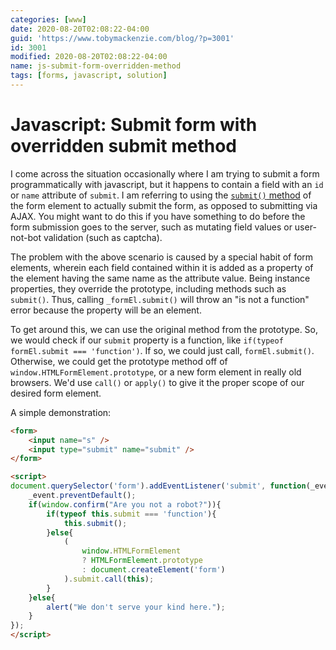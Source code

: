 ```yaml
---
categories: [www]
date: 2020-08-20T02:08:22-04:00
guid: 'https://www.tobymackenzie.com/blog/?p=3001'
id: 3001
modified: 2020-08-20T02:08:22-04:00
name: js-submit-form-overridden-method
tags: [forms, javascript, solution]
---
```


Javascript: Submit form with overridden submit method
=====================================================

I come across the situation occasionally where I am trying to submit a form programmatically with javascript, but it happens to contain a field with an `id` or `name` attribute of `submit`.<!--more-->  I am referring to using the [`submit()` method](https://developer.mozilla.org/en-US/docs/Web/API/HTMLFormElement/submit) of the form element to actually submit the form, as opposed to submitting via AJAX.  You might want to do this if you have something to do before the form submission goes to the server, such as mutating field values or user-not-bot validation (such as captcha).

The problem with the above scenario is caused by a special habit of form elements, wherein each field contained within it is added as a property of the element having the same name as the attribute value.  Being instance properties, they override the prototype, including methods such as `submit()`.  Thus, calling `_formEl.submit()` will throw an "is not a function" error because the property will be an element.

To get around this, we can use the original method from the prototype.  So, we would check if our `submit` property is a function, like `if(typeof formEl.submit === 'function')`.  If so, we could just call, `formEl.submit()`.  Otherwise, we could get the prototype method off of `window.HTMLFormElement.prototype`, or a new form element in really old browsers.  We'd use `call()` or `apply()` to give it the proper scope of our desired form element.

A simple demonstration:

``` html
<form>
	<input name="s" />
	<input type="submit" name="submit" />
</form>

<script>
document.querySelector('form').addEventListener('submit', function(_event){
	_event.preventDefault();
	if(window.confirm("Are you not a robot?")){
		if(typeof this.submit === 'function'){
			this.submit();
		}else{
			(
				window.HTMLFormElement 
				? HTMLFormElement.prototype 
				: document.createElement('form')
			).submit.call(this);
		}
	}else{
		alert("We don't serve your kind here.");
	}
});
</script>
```
